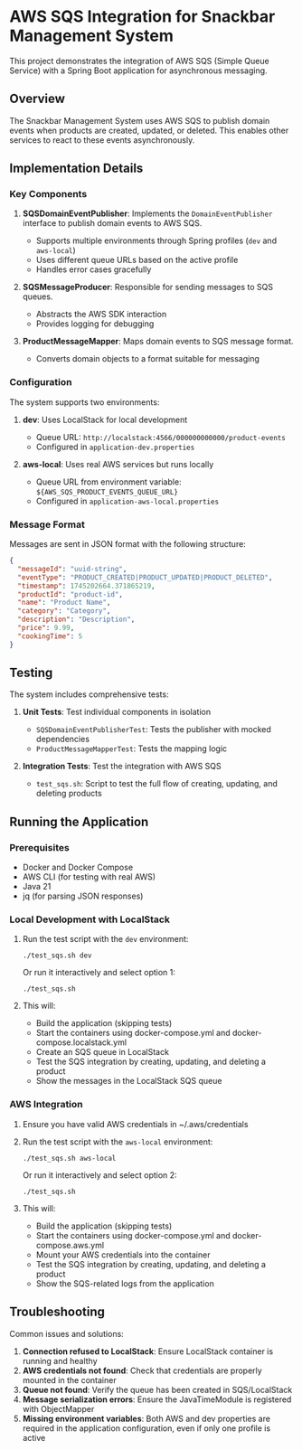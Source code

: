 # AWS SQS Integration for Snackbar Management System

This project demonstrates the integration of AWS SQS (Simple Queue Service) with a Spring Boot application for asynchronous messaging.

## Overview

The Snackbar Management System uses AWS SQS to publish domain events when products are created, updated, or deleted. This enables other services to react to these events asynchronously.

## Implementation Details

### Key Components

1. **SQSDomainEventPublisher**: Implements the `DomainEventPublisher` interface to publish domain events to AWS SQS.
   - Supports multiple environments through Spring profiles (`dev` and `aws-local`)
   - Uses different queue URLs based on the active profile
   - Handles error cases gracefully

2. **SQSMessageProducer**: Responsible for sending messages to SQS queues.
   - Abstracts the AWS SDK interaction
   - Provides logging for debugging

3. **ProductMessageMapper**: Maps domain events to SQS message format.
   - Converts domain objects to a format suitable for messaging

### Configuration

The system supports two environments:

1. **dev**: Uses LocalStack for local development
   - Queue URL: `http://localstack:4566/000000000000/product-events`
   - Configured in `application-dev.properties`

2. **aws-local**: Uses real AWS services but runs locally
   - Queue URL from environment variable: `${AWS_SQS_PRODUCT_EVENTS_QUEUE_URL}`
   - Configured in `application-aws-local.properties`

### Message Format

Messages are sent in JSON format with the following structure:

```json
{
  "messageId": "uuid-string",
  "eventType": "PRODUCT_CREATED|PRODUCT_UPDATED|PRODUCT_DELETED",
  "timestamp": 1745202664.371865219,
  "productId": "product-id",
  "name": "Product Name",
  "category": "Category",
  "description": "Description",
  "price": 9.99,
  "cookingTime": 5
}
```

## Testing

The system includes comprehensive tests:

1. **Unit Tests**: Test individual components in isolation
   - `SQSDomainEventPublisherTest`: Tests the publisher with mocked dependencies
   - `ProductMessageMapperTest`: Tests the mapping logic

2. **Integration Tests**: Test the integration with AWS SQS
   - `test_sqs.sh`: Script to test the full flow of creating, updating, and deleting products

## Running the Application

### Prerequisites

- Docker and Docker Compose
- AWS CLI (for testing with real AWS)
- Java 21
- jq (for parsing JSON responses)

### Local Development with LocalStack

1. Run the test script with the `dev` environment:
   ```
   ./test_sqs.sh dev
   ```

   Or run it interactively and select option 1:
   ```
   ./test_sqs.sh
   ```

2. This will:
   - Build the application (skipping tests)
   - Start the containers using docker-compose.yml and docker-compose.localstack.yml
   - Create an SQS queue in LocalStack
   - Test the SQS integration by creating, updating, and deleting a product
   - Show the messages in the LocalStack SQS queue

### AWS Integration

1. Ensure you have valid AWS credentials in ~/.aws/credentials

2. Run the test script with the `aws-local` environment:
   ```
   ./test_sqs.sh aws-local
   ```

   Or run it interactively and select option 2:
   ```
   ./test_sqs.sh
   ```

3. This will:
   - Build the application (skipping tests)
   - Start the containers using docker-compose.yml and docker-compose.aws.yml
   - Mount your AWS credentials into the container
   - Test the SQS integration by creating, updating, and deleting a product
   - Show the SQS-related logs from the application

## Troubleshooting

Common issues and solutions:

1. **Connection refused to LocalStack**: Ensure LocalStack container is running and healthy
2. **AWS credentials not found**: Check that credentials are properly mounted in the container
3. **Queue not found**: Verify the queue has been created in SQS/LocalStack
4. **Message serialization errors**: Ensure the JavaTimeModule is registered with ObjectMapper
5. **Missing environment variables**: Both AWS and dev properties are required in the application configuration, even if only one profile is active
